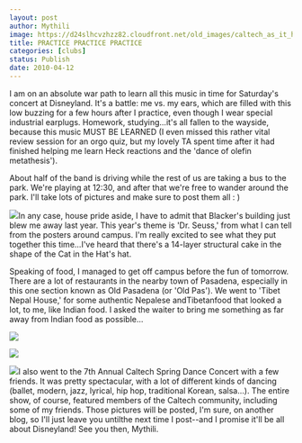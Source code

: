 ```yaml
---
layout: post
author: Mythili
image: https://d24slhcvzhzz82.cloudfront.net/old_images/caltech_as_it_happens/6a0105349b8251970b01347fc3a811970c.jpg
title: PRACTICE PRACTICE PRACTICE
categories: [clubs]
status: Publish
date: 2010-04-12
---
```


I am on an absolute war path to learn all this music in time for Saturday's concert at Disneyland. It's a battle: me vs. my ears, which are filled with this low buzzing for a few hours after I practice, even though I wear special industrial earplugs. Homework, studying...it's all fallen to the wayside, because this music MUST BE LEARNED (I even missed this rather vital review session for an orgo quiz, but my lovely TA spent time after it had finished helping me learn Heck reactions and the 'dance of olefin metathesis').

About half of the band is driving while the rest of us are taking a bus to the park. We're playing at 12:30, and after that we're free to wander around the park. I'll take lots of pictures and make sure to post them all : )


![](https://d24slhcvzhzz82.cloudfront.net/old_images/caltech_as_it_happens/6a0105349b8251970b01347fc3a86e970c.jpg)In any case, house pride aside, I have to admit that Blacker's building just blew me away last year. This year's theme is 'Dr. Seuss,' from what I can tell from the posters around campus. I'm really excited to see what they put together this time...I've heard that there's a 14-layer structural cake in the shape of the Cat in the Hat's hat.

Speaking of food, I managed to get off campus before the fun of tomorrow. There are a lot of restaurants in the nearby town of Pasadena, especially in this one section known as Old Pasadena (or 'Old Pas'). We went to 'Tibet Nepal House,' for some authentic Nepalese andTibetanfood that looked a lot, to me, like Indian food. I asked the waiter to bring me something as far away from Indian food as possible...


![](https://d24slhcvzhzz82.cloudfront.net/old_images/caltech_as_it_happens/6a0105349b8251970b01347fc5c448970c.jpg)

![](https://d24slhcvzhzz82.cloudfront.net/old_images/caltech_as_it_happens/6a0105349b8251970b01347fc5c536970c.jpg)

![](https://d24slhcvzhzz82.cloudfront.net/old_images/caltech_as_it_happens/6a0105349b8251970b0133ec95c502970b.jpg)I also went to the 7th Annual Caltech Spring Dance Concert with a few friends. It was pretty spectacular, with a lot of different kinds of dancing (ballet, modern, jazz, lyrical, hip hop, traditional Korean, salsa...). The entire show, of course, featured members of the Caltech community, including some of my friends. Those pictures will be posted, I'm sure, on another blog, so I'll just leave you untilthe next time I post--and I promise it'll be all about Disneyland! See you then,
Mythili.

